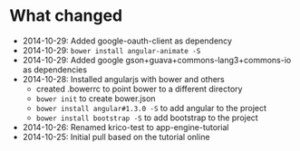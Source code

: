 What changed
============

 - 2014-10-29: Added google-oauth-client as dependency
 - 2014-10-29: `bower install angular-animate -S`
 - 2014-10-29: Added google gson+guava+commons-lang3+commons-io as dependencies
 - 2014-10-28: Installed angularjs with bower and others
   * created .bowerrc to point bower to a different directory
   * `bower init` to create bower.json
   * `bower install angular#1.3.0 -S` to add angular to the project
   * `bower install bootstrap -S` to add bootstrap to the project
 - 2014-10-26: Renamed krico-test to app-engine-tutorial
 - 2014-10-25: Initial pull based on the tutorial online
